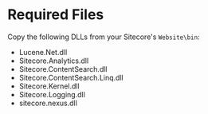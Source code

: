 # Required Files

Copy the following DLLs from your Sitecore's `Website\bin`:

* Lucene.Net.dll
* Sitecore.Analytics.dll
* Sitecore.ContentSearch.dll
* Sitecore.ContentSearch.Linq.dll
* Sitecore.Kernel.dll
* Sitecore.Logging.dll
* sitecore.nexus.dll